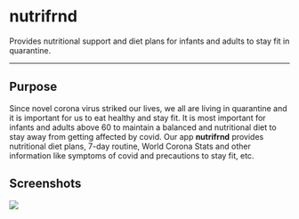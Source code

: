 # nutrifrnd

Provides nutritional support and diet plans for infants and adults to stay fit in quarantine.

---

## Purpose
Since novel corona virus striked our lives, we all are living in quarantine and it is important for us to eat healthy and stay fit. It is most important for infants and adults above 60 to maintain a balanced and nutritional diet to stay away from getting affected by covid. Our app **nutrifrnd** provides nutritional diet plans, 7-day routine, World Corona Stats and other information like symptoms of covid and precautions to stay fit, etc.

## Screenshots
<img src="![Screenshot_2021-03-02-13-28-06-14_805c783463fae986e531719dd7ec2b50](https://user-images.githubusercontent.com/53803245/109619155-71b8a280-7b5e-11eb-814b-e0c8ad307302.jpg)">
